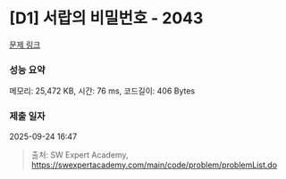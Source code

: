 # [D1] 서랍의 비밀번호 - 2043 

[문제 링크](https://swexpertacademy.com/main/code/problem/problemDetail.do?contestProbId=AV5QJ_8KAx8DFAUq) 

### 성능 요약

메모리: 25,472 KB, 시간: 76 ms, 코드길이: 406 Bytes

### 제출 일자

2025-09-24 16:47



> 출처: SW Expert Academy, https://swexpertacademy.com/main/code/problem/problemList.do